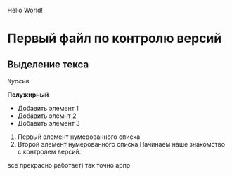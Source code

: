 Hello World!

# Первый файл по контролю версий

## Выделение текса

*Курсив.*


**Полужирный**

* Добавить элемент 1
* Добавить элемнт 2
* Добавить элемент 3

1. Первый элемент нумерованного списка
2. Второй элемент нумерованного списка
Начинаем наше знакомство с контролем версий.

все прекрасно работает)
так точно арпр

